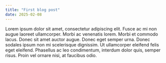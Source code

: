 ```yaml
---
title: "First blog post"
date: 2025-02-08
---
```


Lorem ipsum dolor sit amet, consectetur adipiscing elit. Fusce ac mi non augue laoreet ullamcorper. Morbi ac venenatis lorem. Morbi et commodo lacus. Donec sit amet auctor augue. Donec eget semper urna. Donec sodales ipsum non mi scelerisque dignissim. Ut ullamcorper eleifend felis eget eleifend. Phasellus ac leo condimentum, interdum dolor quis, semper risus. Proin vel ornare nisi, at faucibus odio.
